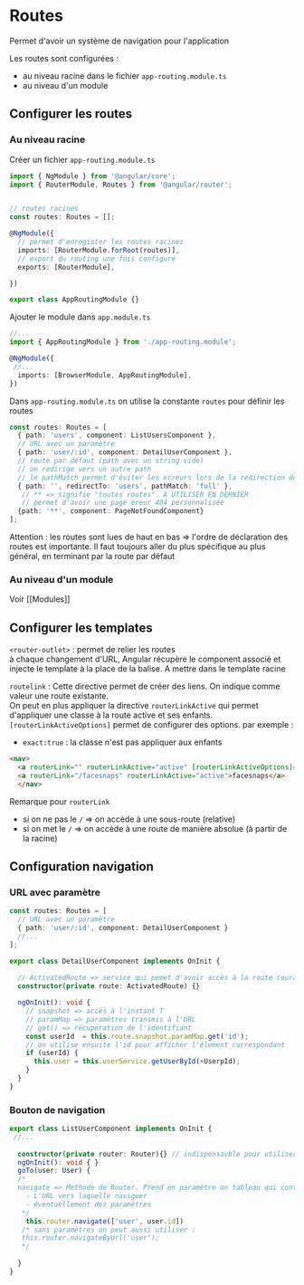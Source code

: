 # Routes

Permet d'avoir un système de navigation pour l'application

Les routes sont configurées  :
- au niveau racine dans le fichier `app-routing.module.ts`
- au niveau d'un module

## Configurer les routes

### Au niveau racine

Créer un fichier `app-routing.module.ts`

```ts
import { NgModule } from '@angular/core';
import { RouterModule, Routes } from '@angular/router';


// routes racines
const routes: Routes = [];

@NgModule({
  // permet d'enregister les routes racines
  imports: [RouterModule.forRoot(routes)],
  // export du routing une fois configuré
  exports: [RouterModule],

})

export class AppRoutingModule {}
```

Ajouter le module dans `app.module.ts`

```ts
//...
import { AppRoutingModule } from './app-routing.module';

@NgModule({
 //...
  imports: [BrowserModule, AppRoutingModule],
})
```

Dans `app-routing.module.ts` on utilise la constante `routes` pour définir les routes

```ts
const routes: Routes = [
  { path: 'users', component: ListUsersComponent },
  // URL avec un paramètre
  { path: 'user/:id', component: DetailUserComponent },
  // route par défaut (path avec un string vide) 
  // on redirige vers un autre path
  // le pathMatch permet d'éviter les erreurs lors de la redirection depuis un chemin vide
  { path: '', redirectTo: 'users', pathMatch: 'full' },
   // ** => signifie "toutes routes". A UTILISER EN DERNIER
   // permet d'avoir une page ereur 404 personnalisée
  {path: '**', component: PageNotFoundComponent}
];
```

Attention : les routes sont lues de haut en bas => l'ordre de déclaration des routes est importante. Il faut toujours aller du plus spécifique au plus général, en terminant par la route par défaut

### Au niveau d'un module

Voir [[Modules]]

## Configurer les templates

`<router-outlet>` : permet de relier les routes  
à chaque changement d'URL, Angular récupère le component associé et injecte le template à la place de la balise. A mettre dans le template racine

`routelink` : Cette directive permet de créer des liens. On indique comme valeur une route existante.  
On peut en plus appliquer la directive `routerLinkActive` qui permet d'appliquer une classe à la route active et ses enfants. `[routerLinkActiveOptions]` permet de configurer des options. par exemple :

- `exact:true` : la classe n'est pas appliquer aux enfants

```html
<nav>
  <a routerLink="" routerLinkActive="active" [routerLinkActiveOptions]="{exact: true}">Home</a>
  <a routerLink="/facesnaps" routerLinkActive="active">facesnaps</a>
  </nav>
```

Remarque pour `routerLink` 
- si on ne pas le `/` => on accède à une sous-route (relative)
- si on met le `/` => on accède à une route de manière absolue (à partir de la racine)


## Configuration navigation

### URL avec paramètre

```ts
const routes: Routes = [
  // URL avec un paramètre
  { path: 'user/:id', component: DetailUserComponent }
  //...
];
```

```ts
export class DetailUserComponent implements OnInit {
 
  // ActivatedRoute => service qui pemet d'avoir accès à la route courante
  constructor(private route: ActivatedRoute) {}

  ngOnInit(): void {
    // snapshot => accès à l'instant T
    // paramMap => paramètres transmis à l'URL
    // get() => récupération de l'identifiant
    const userId  = this.route.snapshot.paramMap.get('id');
    // on utilise ensuite l'id pour afficher l'élement correspondant 
    if (userId) {
      this.user = this.userService.getUserById(+UserpId);
    }
  }
}
```

### Bouton de navigation

```ts
export class ListUserComponent implements OnInit {
 //...
 
  constructor(private router: Router){} // indispensavble pour utiliser navigate()
  ngOnInit(): void { }
  goTo(user: User) {
  /*
  navigate => Methode de Router. Prend en paramètre un tableau qui contient
    - L'URL vers laquelle naviguer
    - éventuellement des paramètres
   */
    this.router.navigate(['user', user.id])
   /* sans paramètres on peut aussi utiliser : 
   this.router.navigateByUrl('user');
   */
   
  }
}
```
